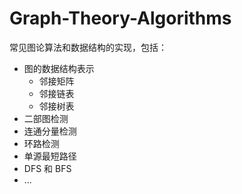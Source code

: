 # Graph-Theory-Algorithms

常见图论算法和数据结构的实现，包括：
- 图的数据结构表示
  - 邻接矩阵
  - 邻接链表
  - 邻接树表
- 二部图检测
- 连通分量检测
- 环路检测
- 单源最短路径
- DFS 和 BFS
- ...
